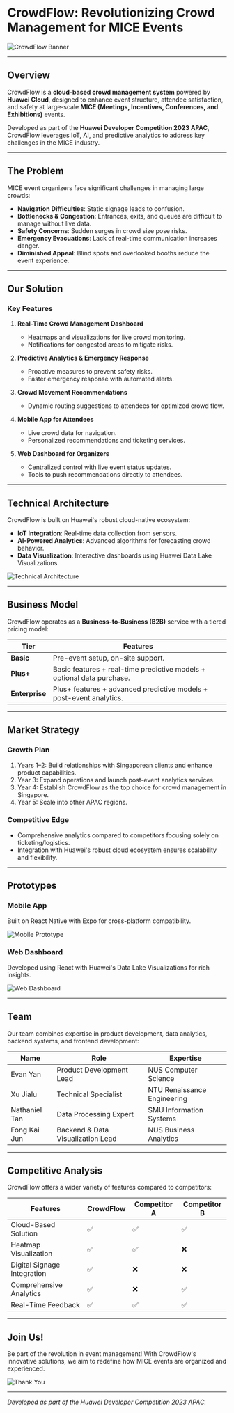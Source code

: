# CrowdFlow: Revolutionizing Crowd Management for MICE Events

![CrowdFlow Banner](https://cdn.mathpix.com/cropped/2025_04_01_7d92691060047412bc8fg-01.jpg?height=1400&width=3600&top_left_y=800&top_left_x=350)

---

## Overview

CrowdFlow is a **cloud-based crowd management system** powered by **Huawei Cloud**, designed to enhance event structure, attendee satisfaction, and safety at large-scale **MICE (Meetings, Incentives, Conferences, and Exhibitions)** events.

Developed as part of the **Huawei Developer Competition 2023 APAC**, CrowdFlow leverages IoT, AI, and predictive analytics to address key challenges in the MICE industry.

---

## The Problem

MICE event organizers face significant challenges in managing large crowds:
- **Navigation Difficulties**: Static signage leads to confusion.
- **Bottlenecks & Congestion**: Entrances, exits, and queues are difficult to manage without live data.
- **Safety Concerns**: Sudden surges in crowd size pose risks.
- **Emergency Evacuations**: Lack of real-time communication increases danger.
- **Diminished Appeal**: Blind spots and overlooked booths reduce the event experience.

---

## Our Solution

### Key Features
1. **Real-Time Crowd Management Dashboard**
   - Heatmaps and visualizations for live crowd monitoring.
   - Notifications for congested areas to mitigate risks.

2. **Predictive Analytics & Emergency Response**
   - Proactive measures to prevent safety risks.
   - Faster emergency response with automated alerts.

3. **Crowd Movement Recommendations**
   - Dynamic routing suggestions to attendees for optimized crowd flow.

4. **Mobile App for Attendees**
   - Live crowd data for navigation.
   - Personalized recommendations and ticketing services.

5. **Web Dashboard for Organizers**
   - Centralized control with live event status updates.
   - Tools to push recommendations directly to attendees.

---

## Technical Architecture

CrowdFlow is built on Huawei's robust cloud-native ecosystem:
- **IoT Integration**: Real-time data collection from sensors.
- **AI-Powered Analytics**: Advanced algorithms for forecasting crowd behavior.
- **Data Visualization**: Interactive dashboards using Huawei Data Lake Visualizations.

![Technical Architecture](https://cdn.mathpix.com/cropped/2025_04_01_7d92691060047412bc8fg-10.jpg?height=2310&width=4791&top_left_y=446&top_left_x=92)

---

## Business Model

CrowdFlow operates as a **Business-to-Business (B2B)** service with a tiered pricing model:

| Tier       | Features                                                                 |
|------------|--------------------------------------------------------------------------|
| **Basic**  | Pre-event setup, on-site support.                                        |
| **Plus+**  | Basic features + real-time predictive models + optional data purchase.   |
| **Enterprise** | Plus+ features + advanced predictive models + post-event analytics. |

---

## Market Strategy

### Growth Plan
1. Years 1–2: Build relationships with Singaporean clients and enhance product capabilities.
2. Year 3: Expand operations and launch post-event analytics services.
3. Year 4: Establish CrowdFlow as the top choice for crowd management in Singapore.
4. Year 5: Scale into other APAC regions.

### Competitive Edge
- Comprehensive analytics compared to competitors focusing solely on ticketing/logistics.
- Integration with Huawei's robust cloud ecosystem ensures scalability and flexibility.

---

## Prototypes

### Mobile App
Built on React Native with Expo for cross-platform compatibility.

![Mobile Prototype](https://cdn.mathpix.com/cropped/2025_04_01_7d92691060047412bc8fg-06.jpg?height=2076&width=4370&top_left_y=550&top_left_x=232)

### Web Dashboard
Developed using React with Huawei's Data Lake Visualizations for rich insights.

![Web Dashboard](https://cdn.mathpix.com/cropped/2025_04_01_7d92691060047412bc8fg-18.jpg?height=1634&width=1659&top_left_y=739&top_left_x=1658)

---

## Team

Our team combines expertise in product development, data analytics, backend systems, and frontend development:

| Name            | Role                               | Expertise                                  |
|-----------------|-----------------------------------|-------------------------------------------|
| Evan Yan        | Product Development Lead          | NUS Computer Science                      |
| Xu Jialu        | Technical Specialist              | NTU Renaissance Engineering               |
| Nathaniel Tan   | Data Processing Expert            | SMU Information Systems                   |
| Fong Kai Jun    | Backend & Data Visualization Lead | NUS Business Analytics                    |

---

## Competitive Analysis

CrowdFlow offers a wider variety of features compared to competitors:

| Features                              | CrowdFlow | Competitor A | Competitor B |
|---------------------------------------|-----------|--------------|--------------|
| Cloud-Based Solution                  | ✅         | ✅            | ✅            |
| Heatmap Visualization                 | ✅         | ✅            | ❌            |
| Digital Signage Integration           | ✅         | ❌            | ❌            |
| Comprehensive Analytics               | ✅         | ❌            | ✅            |
| Real-Time Feedback                    | ✅         | ✅            | ✅            |

---

## Join Us!

Be part of the revolution in event management! With CrowdFlow's innovative solutions, we aim to redefine how MICE events are organized and experienced.

![Thank You](https://cdn.mathpix.com/cropped/2025_04_01_7d92691060047412bc8fg-19.jpg?height=390&width=403&top_left_y=2139&top_left_x=2286)

---
*Developed as part of the Huawei Developer Competition 2023 APAC.*
